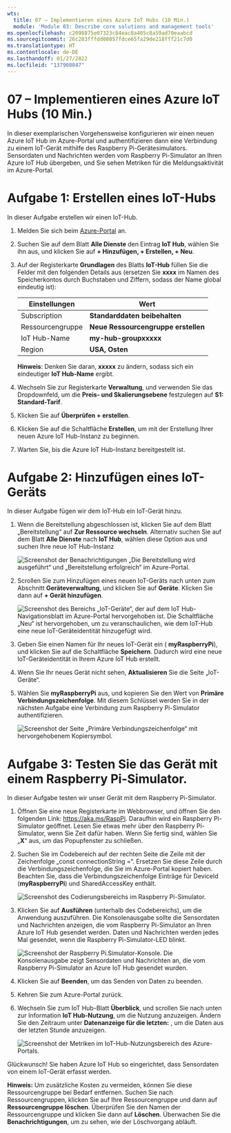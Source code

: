 ```yaml
---
wts:
  title: 07 – Implementieren eines Azure IoT Hubs (10 Min.)
  module: 'Module 03: Describe core solutions and management tools'
ms.openlocfilehash: c2098875e07323c84eac8a405c8a59ad70eaabcd
ms.sourcegitcommit: 26c283fffdd08057fdce65fa29de218fff21c7d0
ms.translationtype: HT
ms.contentlocale: de-DE
ms.lasthandoff: 01/27/2022
ms.locfileid: "137908047"
---
```

# <a name="07---implement-an-azure-iot-hub-10-min"></a>07 – Implementieren eines Azure IoT Hubs (10 Min.)

In dieser exemplarischen Vorgehensweise konfigurieren wir einen neuen Azure IoT Hub im Azure-Portal und authentifizieren dann eine Verbindung zu einem IoT-Gerät mithilfe des Raspberry Pi-Gerätesimulators. Sensordaten und Nachrichten werden vom Raspberry Pi-Simulator an Ihren Azure IoT Hub übergeben, und Sie sehen Metriken für die Meldungsaktivität im Azure-Portal.

# <a name="task-1-create-an-iot-hub"></a>Aufgabe 1: Erstellen eines IoT-Hubs 

In dieser Aufgabe erstellen wir einen IoT-Hub. 

1. Melden Sie sich beim [Azure-Portal](https://portal.azure.com) an.

2. Suchen Sie auf dem Blatt **Alle Dienste** den Eintrag **IoT Hub**, wählen Sie ihn aus, und klicken Sie auf **+ Hinzufügen, + Erstellen, + Neu**.

3. Auf der Registerkarte **Grundlagen** des Blatts **IoT-Hub** füllen Sie die Felder mit den folgenden Details aus (ersetzen Sie **xxxx** im Namen des Speicherkontos durch Buchstaben und Ziffern, sodass der Name global eindeutig ist):

    | Einstellungen | Wert |
    |--|--|
    | Subscription | **Standarddaten beibehalten** |
    | Ressourcengruppe | **Neue Ressourcengruppe erstellen** |
    | IoT Hub-Name | **my-hub-groupxxxxx** |
    | Region | **USA, Osten** |

    **Hinweis**: Denken Sie daran, **xxxxx** zu ändern, sodass sich ein eindeutiger **IoT Hub-Name** ergibt.

4. Wechseln Sie zur Registerkarte **Verwaltung**, und verwenden Sie das Dropdownfeld, um die **Preis- und Skalierungsebene** festzulegen auf **S1: Standard-Tarif**.

5. Klicken Sie auf **Überprüfen + erstellen**.

6. Klicken Sie auf die Schaltfläche **Erstellen**, um mit der Erstellung Ihrer neuen Azure IoT Hub-Instanz zu beginnen.

7. Warten Sie, bis die Azure IoT Hub-Instanz bereitgestellt ist. 

# <a name="task-2-add-an-iot-device"></a>Aufgabe 2: Hinzufügen eines IoT-Geräts

In dieser Aufgabe fügen wir dem IoT-Hub ein IoT-Gerät hinzu. 

1. Wenn die Bereitstellung abgeschlossen ist, klicken Sie auf dem Blatt „Bereitstellung“ auf **Zur Ressource wechseln**. Alternativ suchen Sie auf dem Blatt **Alle Dienste** nach **IoT Hub**, wählen diese Option aus und suchen Ihre neue IoT Hub-Instanz

    ![Screenshot der Benachrichtigungen „Die Bereitstellung wird ausgeführt“ und „Bereitstellung erfolgreich“ im Azure-Portal.](../images/0601.png)

2. Scrollen Sie zum Hinzufügen eines neuen IoT-Geräts nach unten zum Abschnitt **Geräteverwaltung**, und klicken Sie auf **Geräte**. Klicken Sie dann auf **+ Gerät hinzufügen**.

    ![Screenshot des Bereichs „IoT-Geräte“, der auf dem IoT Hub-Navigationsblatt im Azure-Portal hervorgehoben ist. Die Schaltfläche „Neu“ ist hervorgehoben, um zu veranschaulichen, wie dem IoT-Hub eine neue IoT-Geräteidentität hinzugefügt wird.](../images/0602.png)

3. Geben Sie einen Namen für Ihr neues IoT-Gerät ein ( **myRaspberryPi**), und klicken Sie auf die Schaltfläche **Speichern**. Dadurch wird eine neue IoT-Geräteidentität in Ihrem Azure IoT Hub erstellt.

4. Wenn Sie Ihr neues Gerät nicht sehen, **Aktualisieren** Sie die Seite „IoT-Geräte“. 

5. Wählen Sie **myRaspberryPi** aus, und kopieren Sie den Wert von **Primäre Verbindungszeichenfolge**. Mit diesem Schlüssel werden Sie in der nächsten Aufgabe eine Verbindung zum Raspberry Pi-Simulator authentifizieren.

    ![Screenshot der Seite „Primäre Verbindungszeichenfolge“ mit hervorgehobenem Kopiersymbol.](../images/0603.png)

# <a name="task-3-test-the-device-using-a-raspberry-pi-simulator"></a>Aufgabe 3: Testen Sie das Gerät mit einem Raspberry Pi-Simulator.

In dieser Aufgabe testen wir unser Gerät mit dem Raspberry Pi-Simulator. 

1. Öffnen Sie eine neue Registerkarte im Webbrowser, und öffnen Sie den folgenden Link: https://aka.ms/RaspPi. Daraufhin wird ein Raspberry Pi-Simulator geöffnet. Lesen Sie etwas mehr über den Raspberry Pi-Simulator, wenn Sie Zeit dafür haben. Wenn Sie fertig sind, wählen Sie „**X**“ aus, um das Popupfenster zu schließen.

2. Suchen Sie im Codebereich auf der rechten Seite die Zeile mit der Zeichenfolge „const connectionString =“. Ersetzen Sie diese Zeile durch die Verbindungszeichenfolge, die Sie im Azure-Portal kopiert haben. Beachten Sie, dass die Verbindungszeichenfolge Einträge für DeviceId (**myRaspberryPi**) und SharedAccessKey enthält.

    ![Screenshot des Codierungsbereichs im Raspberry Pi-Simulator.](../images/0604.png)

3. Klicken Sie auf **Ausführen** (unterhalb des Codebereichs), um die Anwendung auszuführen. Die Konsolenausgabe sollte die Sensordaten und Nachrichten anzeigen, die vom Raspberry Pi-Simulator an Ihren Azure IoT Hub gesendet werden. Daten und Nachrichten werden jedes Mal gesendet, wenn die Raspberry Pi-Simulator-LED blinkt. 

    ![Screenshot der Raspberry Pi.Simulator-Konsole.  Die Konsolenausgabe zeigt Sensordaten und Nachrichten an, die vom Raspberry Pi-Simulator an Azure IoT Hub gesendet wurden.](../images/0605.png)

5. Klicken Sie auf **Beenden**, um das Senden von Daten zu beenden.

6. Kehren Sie zum Azure-Portal zurück.

7. Wechseln Sie zum IoT Hub-Blatt **Überblick**, und scrollen Sie nach unten zur Information **IoT Hub-Nutzung**, um die Nutzung anzuzeigen. Ändern Sie den Zeitraum unter **Datenanzeige für die letzten:** , um die Daten aus der letzten Stunde anzuzeigen.

    ![Screenshot der Metriken im IoT-Hub-Nutzungsbereich des Azure-Portals.](../images/0606.png)


Glückwunsch! Sie haben Azure IoT Hub so eingerichtet, dass Sensordaten von einem IoT-Gerät erfasst werden.

**Hinweis:** Um zusätzliche Kosten zu vermeiden, können Sie diese Ressourcengruppe bei Bedarf entfernen. Suchen Sie nach Ressourcengruppen, klicken Sie auf Ihre Ressourcengruppe und dann auf **Ressourcengruppe löschen**. Überprüfen Sie den Namen der Ressourcengruppe und klicken Sie dann auf **Löschen**. Überwachen Sie die **Benachrichtigungen**, um zu sehen, wie der Löschvorgang abläuft.
